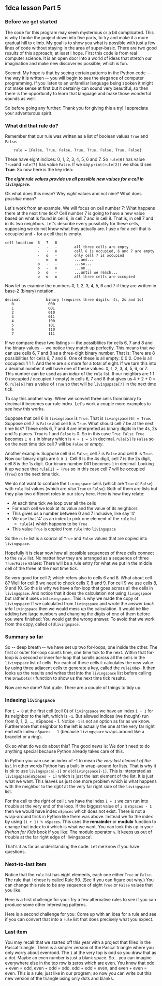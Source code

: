 ## 1dca lesson Part 5

### Before we get started

The code for this program may seem mysterious or a bit complicated. This is why I broke the project down into five 
parts, to try and make it a more gradual hill to climb. My goal is to show you what is possible with just
a few lines of code without staying in the area of super-basic. There are two good results of this approach; 
at least I hope. First this code is from real computer science. It is an open door into a world of ideas 
that stretch our imagination and make new discoveries possible; which is fun. 


Second: My hope is that by seeing certain patterns in the Python code -- the way it is written -- you will
begin to see the elegance of computer programming. If you listen to an unfamiliar language being spoken 
it might not make sense at first but it certainly can sound very beautiful; so then there is the opportunity
to learn that language and make those wonderful sounds as well. 


So before going any further: Thank you for giving this a try! I appreciate your adventurous spirit. 


### What did that rule do? 


Remember that our rule was written as a list of boolean values `True` and `False`: 

```
    rule = [False, True, False, True, True, False, True, False]
````

These have eight indices: 0, 1, 2, 3, 4, 5, 6 and 7. So `rule[6]` has value `True`and 
`rule[7]` has value `False`. 
If we say `print(rule[2])` we should see **True**. So now here is the key idea: 


***The eight rule values provide us all possible new values for a cell in `livingspace`.***


Ok what does this mean? Why *eight* values and not nine? What does *possible* mean? 


Let's work from an example. We will focus on cell number 7: What happens there at the next
time tick? Cell number 7 is going to have a new value based on what is found
in cell 6, in cell 7 and in cell 8. That is, in cell 7 and in its two neighbors. Let's describe every 
possibility for these cells, supposing we do not know what they actually are. 
I use `o` for a cell that is occupied and `-` for a cell that is empty. 

```
cell location  6   7   8
               -   -   -        all three cells are empty
               -   -   o        cell 8 is occupied, 6 and 7 are empty
               -   o   -        only cell 7 is occupied
               -   o   o        ...and...
               o   -   -        ...so...
               o   -   o        ...on...
               o   o   -        ...until we reach...
               o   o   o        all three cells are occupied
```

Now let us examine the numbers 0, 1, 2, 3, 4, 5, 6 and 7 if they are written in base-2 (binary) notation.


```
decimal            binary (requires three digits: 4s, 2s and 1s)
   0                000  
   1                001 
   2                010
   3                011
   4                100
   5                101
   6                110
   7                111
```

If we compare these two listings -- the possiblities for cells 6, 7 and 8 and the 
binary values -- we notice they match up
perfectly. This means that we can use cells 6, 7 and 8
as a three-digit binary number. That is: There are 8 possibilities for cells 
6, 7 and 8. One of these is all empty: 0 0 0. One is all occupied: 1 1 1. And 
there are six more for a total of eight. If we turn this into a decimal number
it will have one of these values: 0, 1, 2, 3, 4, 5, 6, or 7. This number can 
be used as an *index* of the `rule` list. If our neighbrs are 1 1 0 (occupied / 
occupied / empty) in cells 6, 7 and 8 that gives us 4 + 2 + 0 = 6. `rule[6]` 
has a value of `True` so that will be `livingspace[7]` in the next time tick. 


To say this another way: When we convert three cells from binary to decimal it 
becomes our rule index. Let's work a couple more examples to see 
how this works. 


Suppose that cell 6 in `livingspace` is `True`. That is `livingspace[6] = True`. Suppose cell
7 is `False` and cell 8 is `True`. What should cell 7 be at the next time tick? These
cells 6, 7 and 8 are interpreted as binary digits in the 4s, 2s and 1s places. `True` is 1
and `False` is 0. So in this case `True False True` becomes
`1 0 1` in binary which is `4 + 1 = 5` in decimal. `rule[5]` is `False` so on the next time
tick cell 7 will be `False` or *empty*. 


Another example: Suppose cell 6 is `False`, cell 7 is `False` and cell 8 is `True`. Now
our binary digits are `0 0 1`. Cell 6 is the 4s digit, 
cell 7 is the 2s digit, cell 8 is the 1s digit. Our binary number 001 becomes `1` in decimal.
Looking it up we see that `rule[1] = True` so in this case cell 7 will be occupied (`True`) on 
the next time tick. 


We do not want to confuse the `livingspace` cells (which are `True` or `False`) 
with `rule` list values (which are *also* `True` or `False`). Both of them 
are lists but they play two different roles in our story here. Here is how they relate:

* At each time tick we loop over all the cells
* For each cell we look at its value and the value of its neighbors
* This gives us a number between 0 and 7 inclusive, like say '4'
* We use that '4' as an index to pick one element of the `rule` list
  * `rule[4]` which happens to be `True`
* This value `True` is copied from `rule` into `livingspace`


So the `rule` list is a *source* of `True` and `False` values that are copied into `livingspace`.


Hopefully it is clear now how all possible sequences of three cells connect to the `rule` list. 
No matter how they are arranged as a sequence of three `True/False` values: There will be a rule
entry for what we put in the middle cell of the three at the next time tick. 


So very good for cell 7; which refers also to cells 6 and 8. What about cell 8? Well for cell
8 we need to check cells 7, 8 and 9. For cell 9 we use cells 8, 9 and 10. So this is why we 
have a for-loop that goes across all the cells in `livingspace`. And notice that it does the 
calculation not using `livingspace` but rather it uses `oldlivingspace`. This is why we made
the copy of `livingspace`: If we calculated from `livingspace` and wrote the answer *back into* 
`livingspace` then we would mess up the calculation. It would be like adding two large numbers and
changing the digits of one of them before you were finished: You would get the wrong answer. 
To avoid that we work from the copy, called `oldlivingspace`. 


### Summary so far


So -- deep breath -- we have set up two for-loops, one inside the other. The first or outer
for-loop counts time, one time tick to the next. Within that for-loop is a second or inner
for-loop that scrolls across all the cells in the `livingspace` list of cells. For each of 
these cells it calculates the new value by using three adjacent cells to generate a key, 
called the `ruleIndex`. It then looks up the results and writes that into the `livingspace`
list before calling the `DrawDots()` function to show us the next time tick results. 


Now are we done? Not quite. There are a couple of things to tidy up.


### Indexing `livingspace`


For `i = 0` at the first cell (cell 0) of `livingspace` we have an index `i - 1` for
its neighbor to the left, which is `-1`. But allowed indices (we thought) run from
0, 1, 2, ..., nSpaces - 1. Notice `-1` is not an option as far as we know. Furthermore
that neighbor to the left is actually the one at the very far right end with index
`nSpaces - 1` (because `livingspace` wraps around like a bracelet or a ring). 


Ok so what do we do about this? The good news is: We don't need to do anything special
because Python already takes care of this.


In Python you can use an index of -1 to mean *the very last element of the list*. 
In other words Python has a built-in wrap-around for lists. That is why it is ok to use 
`livingspace[-1]` or `oldlivingspace[-1]`. This
is interpreted as `livingspace[nSpaces - 1]` which is just the last element of the list.
It is just what we want. This leaves us just one more problem which is what happens 
with the neighbor to the *right* at the very far right side of the `livingspace` list.


For the cell to the *right* of cell `i` we have the index `i + 1` we can run into trouble 
at the very end of the loop. If the biggest value of `i` is `nSpaces - 1` then we would
have index `nSpaces` which does not exist. There is not a wrap-around trick in Python like 
there was above. Instead we fix the index by using `(i + 1) % nSpaces`. This uses the 
**remainder** or **modulo** function to change that index to `0` which is what we want. 
You can look this up in your *Python for Kids* book if you like: The modulo operator `%`. 
It keeps us out of trouble at the far right edge of 'livingspace'. 


That's it as far as understanding the code. Let me know if you have questions. 


### Next-to-last item


Notice that the `rule` list has eight elements, each one either `True` or `False`. The rule
that I chose is called Rule 90. (See if you can figure out why.) You can change this rule
to be any sequence of eight `True` or `False` values that you like. 


Here is a first challenge for you: Try a few alternative rules to see if you can produce 
some other interesting patterns. 


Here is a second challenge for you: Come up with an idea for a rule and see if you can 
convert that into a `rule` list that does precisely what you expect. 


### Last item


You may recall that we started off this year with a project that filled in the Pascal triangle. 
There is a simpler version of the Pascal triangle where you only worry about even/odd. The `1` at the 
very top is odd so you draw that as a dot. Maybe an even number is just a blank space. So...
you can imagine everywhere else in the top row is zeros 
which are even. You know that odd + even = odd, even + odd = odd, odd + odd = even, and even + even = even. 
This is a rule; just like in our program; so now you can write out this new version of the triangle 
using only dots and blanks.  
